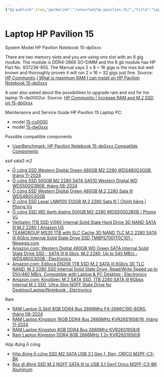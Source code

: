 ```yaml
---
{"dg-publish":true,"permalink":"/unsorted/hp-pavilion-15/","title":"Laptop HP Pavilion 15","created":"2024-08-06T09:24:36+07:00","updated":"2024-12-03T00:11:50+07:00"}
---
```


# Laptop HP Pavilion 15

System Model	HP Pavilion Notebook 15-dp0xxx

There are two memory slots and you are using one slot with an 8 gig module. The module is DDR4-2666 SO-DIMM and the 8 gb module has HP Part No. 937236-855. The Manual says 2 x 8 = 16 gigs is the max but well known and thoroughly proven it will run 2 x 16 = 32 gigs just fine.
Source: [HP Community | What is maximum RAM I can install on HP Pavilion Notebook 15-dp0xxx](https://h30434.www3.hp.com/t5/Notebook-Hardware-and-Upgrade-Questions/What-is-maximum-RAM-I-can-install-on-HP-Pavilion-Notebook-15/td-p/7319893)

A user also asked about the possibilities to upgrade ram and ssd for his laptop 15-dp0002ur. Source: [HP Community | Increase RAM and M.2 SSD on 15-dp0xxx](https://h30434.www3.hp.com/t5/Notebook-Hardware-and-Upgrade-Questions/Increase-RAM-and-M-2-SSD-on-15-dp0xxx/td-p/7534740)

Maintenance and Service Guide HP Pavillon 15 Laptop PC:
- model [15-cs0000](https://h10032.www1.hp.com/ctg/Manual/c06248419.pdf)
- model [15-dw0xxx](https://h10032.www1.hp.com/ctg/Manual/c06941101.pdf)

Possible compatible components
- [UserBenchmark: HP Pavilion Notebook 15-dp0xxx Compatible Components](https://www.userbenchmark.com/System/HP-Pavilion-Notebook-15-dp0xxx/113859)

ssd sata3 m2
- [Ổ cứng SSD Western Digital Green 480GB M2 2280 WDS480G3G0B, tháng 11-2024](https://www.tnc.com.vn/o-cung-ssd-western-digital-green-480gb-m2-sata-wds480g3g0b.html)
- [Ổ cứng SSD 500GB M2 2280 SATA SA510 Western Digital WD WDS500G3B0B, tháng 08-2024](https://www.tnc.com.vn/o-cung-ssd-500gb-m2-2280-sata-sa510-western-digital-wd-wds500g3b0b.html)
- [Ổ cứng SSD Western Digital Green 480GB M.2 2280 Sata III WDS480G3G0B](https://memoryzone.com.vn/ssd-western-digital-green-m-2-2280-sata-iii-480gb-wds480g3g0b)
- [Ổ cứng SSD Lexar LNM100 512GB M.2 2280 Sata III | Chính hãng | Phong Vũ](https://phongvu.vn/o-cung-ssd-lexar-lnm100-512gb-m-2-2280-sata-iii--s220605530)
- [Ổ cứng SSD WD Xanh dương 500GB M2-2280 WDS500G2B0B | Phong Vũ](https://phongvu.vn/o-cung-ssd-wd-500gb-wds500g2b0b-m2-2280--s1800272)
- [Verbatim 1TB SSD Vi560 Internal Solid State Hard Drive 3D NAND SATA III M.2 2280 | Amazon US](https://www.amazon.com/Verbatim-Vi560-Internal-Solid-State/dp/B083ZLXGB7/?th=1)
- [TEAMGROUP MS30 1TB with SLC Cache 3D NAND TLC M.2 2280 SATA III 6Gb/s Internal Solid State Drive SSD TM8PS7001T0C101 - Newegg.com](https://www.newegg.com/team-group-1tb-ms30-sata/p/N82E16820331233?Item=N82E16820331233)
- [Amazon.com: Western Digital 480GB WD Green SATA Internal Solid State Drive SSD - SATA III 6 Gb/s, M.2 2280, Up to 545 MB/s - WDS480G3G0B : Electronics](https://www.amazon.com/Western-Digital-480GB-Green-Internal/dp/B09TMWHKGF?crid=111V9CUUW6QO3&dib=eyJ2IjoiMSJ9.4NSmF9T8Lp32eXHJ3hrPjXOkQT6vXGqWyCTPcFQDsM8isofv_GqFLOq8Gx3v0nGch24syA7vQqgGL18uBt0m5gbhIEiYW-TJw_9WdW4ajArucnmy8WyuLmke1uizxY7gfWSmCwfJGOJBnHZ3L6M2G2A6Euxx296KMtbmB3t0e5HYbAaBrUecFAwLutf5x7yNYG7GGsnSAHt7Vwt21VgW8ntfPs6pdhCggoe5nToE1vovsUlS8f9yPPNhE5aPAnbx0IAPnxQtA6iG0OpcjrsLdKIB5KbF7S-j_Og_O0yCG1M.ACs9-uTf98rYjO3gCEfkxqY2498Oetq0ZCqnjVclYpQ&dib_tag=se&keywords=sata%2Bm2%2Bssd%2B1tb&qid=1732983372&rnid=6145843011&s=electronics&sr=1-30&th=1)
- [Amazon.com: Ediloca EN206 1TB SSD M.2 SATA III 6Gb/s 3D TLC NAND, M.2 2280 SSD Internal Solid State Drive, Read/Write Speed up to 550/480 MB/s, Compatible with Laptop & PC Desktop : Electronics](https://www.amazon.com/Ediloca-EN206-Internal-Compatible-Desktop/dp/B0D871S6H6?crid=111V9CUUW6QO3&dib=eyJ2IjoiMSJ9.4NSmF9T8Lp32eXHJ3hrPjcCovb-1IVRsYWAkm3uNRhDVBcAPeYVR7hkRBvOqSOjxof9qdYcTh91-rHN2wHt5CUiNoEprd3hAl_i4kYqLIjlWtEexaJaU7qN9tS_kFtMXEjNt5S0glKiToUQXcvpJeM5SDMgGj4AOpdZJrAIxRiMucMDd8xsOnFJrKglJUsTfdBqcaBSwmqDY_nbrXiD1VU-nyiK5hdJX1I1bvO4XdA8.dgvQHFpQ0SIy8vz2vS3TLsBe3IKOke2YxGsrgu4nk7Y&dib_tag=se&keywords=sata%2Bm2%2Bssd%2B1tb&qid=1732983246&sr=8-3&th=1)
- [Amazon.com: KingSpec M.2 SATA SSD, 1TB 2280 SATA III 6Gbps Internal M.2 SSD, Ultra-Slim NGFF State Drive for Desktop/Laptop/Notebook : Electronics](https://www.amazon.com/KingSpec-Internal-Ultra-Slim-Desktop-Notebook/dp/B01N10L1XS?crid=111V9CUUW6QO3&dib=eyJ2IjoiMSJ9.4NSmF9T8Lp32eXHJ3hrPjcCovb-1IVRsYWAkm3uNRhDVBcAPeYVR7hkRBvOqSOjxof9qdYcTh91-rHN2wHt5CUiNoEprd3hAl_i4kYqLIjlWtEexaJaU7qN9tS_kFtMXEjNt5S0glKiToUQXcvpJeM5SDMgGj4AOpdZJrAIxRiMucMDd8xsOnFJrKglJUsTfdBqcaBSwmqDY_nbrXiD1VU-nyiK5hdJX1I1bvO4XdA8.dgvQHFpQ0SIy8vz2vS3TLsBe3IKOke2YxGsrgu4nk7Y&dib_tag=se&keywords=sata%2Bm2%2Bssd%2B1tb&qid=1732983246&sr=8-4&th=1)

Ram
- [RAM Laptop G.Skill 8GB DDR4 Bus 2666Mhz F4-2666C19S-8GRS, tháng 08-2024](https://www.tnc.com.vn/ram-laptop-g.skill-8gb-ddr4-bus-2666mhz-f4-2666c19s-8grs.html)
- [RAM Laptop Kingston 16GB DDR4 Bus 2666MHz KVR26S19S8/16, tháng 11-2024](https://www.tnc.com.vn/ram-laptop-16gb-kingston-bus-2666mhz.html)
- [RAM Laptop Kingston 8GB DDR4 Bus 2666Mhz KVR26S19S8/8](https://www.tnc.com.vn/ram-laptop-8gb-kingston-bus-2666mhz.html)
- [Ram Laptop Kingston DDR4 8GB 2666MHz 1.2v KVR26S19S6/8](https://memoryzone.com.vn/ram-laptop-kingston-ddr4-8gb-2666mhz-1-2v-kvr26s19s6-8)

Hộp đựng ổ cứng
- [Hộp đựng ổ cứng SSD M2 SATA USB 3.1 Gen 1, Đen, ORICO M2PF-C3-BK](https://www.tnc.com.vn/ssd-box-orico-m2pf-c3-bk.html)
- [Box di động SSD M.2 NGFF SATA III to USB 3.1 Gen1 Orico M2PF-C3-BK Aluminum](https://memoryzone.com.vn/box-di-dong-ssd-m-2-ngff-sata-iii-to-usb-3-1-gen1-orico-m2pf-c3-aluminum)